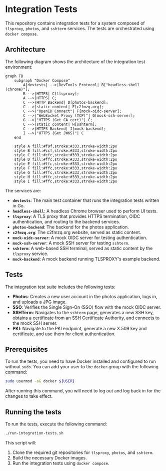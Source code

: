 # Integration Tests

This repository contains integration tests for a system composed of `tlsproxy`, `photos`, and `sshterm` services. The tests are orchestrated using `docker compose`.

## Architecture

The following diagram shows the architecture of the integration test environment:

```mermaid
graph TD
    subgraph "Docker Compose"
        A[devtests] -->|DevTools Protocol| B["headless-shell (chrome)"];
        B -->|HTTPS| C[tlsproxy];
        A -->|HTTPS| C;
        C -->|HTTP Backend| D[photos-backend];
        C -->|static content| E[c2fmzq.org];
        C -->|"OpenID Connect"| F[mock-oidc-server];
        C -->|"WebSocket Proxy (TCP)"| G[mock-ssh-server];
        G -->|"HTTPS (Get CA cert)"| C;
        C -->|static content| H[sshterm];
        C -->|HTTPS Backend| I[mock-backend];
        I -->|"HTTPS (Get JWKS)"| C
    end

    style A fill:#f9f,stroke:#333,stroke-width:2px
    style B fill:#ccf,stroke:#333,stroke-width:2px
    style C fill:#cfc,stroke:#333,stroke-width:2px
    style D fill:#ffc,stroke:#333,stroke-width:2px
    style E fill:#ffc,stroke:#333,stroke-width:2px
    style F fill:#ffc,stroke:#333,stroke-width:2px
    style G fill:#ffc,stroke:#333,stroke-width:2px
    style H fill:#ffc,stroke:#333,stroke-width:2px
    style I fill:#ffc,stroke:#333,stroke-width:2px
```

The services are:

*   **`devtests`**: The main test container that runs the integration tests written in Go.
*   **`headless-shell`**: A headless Chrome browser used to perform UI tests.
*   **`tlsproxy`**: A TLS proxy that provides HTTPS termination, OIDC authentication, and routing to the backend services.
*   **`photos-backend`**: The backend for the photos application.
*   **`c2fmzq.org`**: The c2fmzq.org website, served as static content.
*   **`mock-oidc-server`**: A mock OIDC server for testing authentication.
*   **`mock-ssh-server`**: A mock SSH server for testing `sshterm`.
*   **`sshterm`**: A web-based SSH terminal, served as static content by the `tlsproxy` service.
*   **`mock-backend`**: A mock backend running TLSPROXY's example backend.

## Tests

The integration test suite includes the following tests:

*   **Photos**: Creates a new user account in the photos application, logs in, and uploads a JPG image.
*   **SSO**: Verifies the Single Sign-On (SSO) flow with the mock OIDC server.
*   **SSHTerm**: Navigates to the `sshterm` page, generates a new SSH key, obtains a certificate from an SSH Certificate Authority, and connects to the mock SSH server.
*   **PKI**: Navigate to the PKI endpoint, generate a new X.509 key and certificate, and use them for client authentication.

## Prerequisites

To run the tests, you need to have Docker installed and configured to run without `sudo`. You can add your user to the `docker` group with the following command:

```bash
sudo usermod -aG docker ${USER}
```

After running this command, you will need to log out and log back in for the changes to take effect.

## Running the tests

To run the tests, execute the following command:

```bash
./run-integration-tests.sh
```

This script will:

1.  Clone the required git repositories for `tlsproxy`, `photos`, and `sshterm`.
2.  Build the necessary Docker images.
3.  Run the integration tests using `docker compose`.
